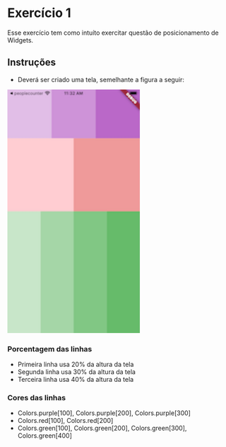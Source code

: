 # Exercício 1

Esse exercício tem como intuíto exercitar questão de posicionamento de Widgets.

## Instruções
- Deverá ser criado uma tela, semelhante a figura a seguir:
<img src="tela-exercicio.png"  width="300" height="550">

### Porcentagem das linhas
- Primeira linha usa 20% da altura da tela
- Segunda linha usa 30% da altura da tela
- Terceira linha usa 40% da altura da tela

### Cores das linhas
- Colors.purple[100], Colors.purple[200], Colors.purple[300]
- Colors.red[100], Colors.red[200]
- Colors.green[100], Colors.green[200], Colors.green[300], Colors.green[400]
